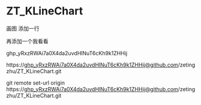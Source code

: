 # ZT_KLineChart
画图
添加一行


再添加一个我看看


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

https://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@github.com/zetingzhu/ZT_KLineChart.git

git remote set-url origin https://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@github.com/zetingzhu/ZT_KLineChart.git

